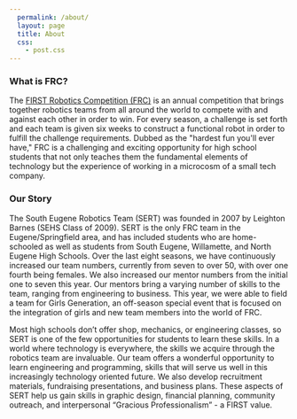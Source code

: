 ```yaml
---
  permalink: /about/
  layout: page
  title: About
  css:
    - post.css
---
```


### What is FRC?

The [FIRST Robotics Competition (FRC)](http://www.firstinspires.org/robotics/frc)
is an annual competition that brings together robotics teams from all around the
world to compete with and against each other in order to win. For every season, a
challenge is set forth and each team is given six weeks to construct a functional
robot in order to fulfill the challenge requirements. Dubbed as the "hardest fun
you'll ever have," FRC is a challenging and exciting opportunity for high school
students that not only teaches them the fundamental elements of technology but the
experience of working in a microcosm of a small tech company.


### Our Story

The South Eugene Robotics Team (SERT) was founded in 2007 by Leighton Barnes (SEHS
Class of 2009). SERT is the only FRC team in the Eugene/Springfield area, and has
included students who are home-schooled as well as students from South Eugene,
Willamette, and North Eugene High Schools. Over the last eight seasons, we have
continuously increased our team numbers, currently from seven to over 50, with over
one fourth being females. We also increased our mentor numbers from the initial one
to seven this year. Our mentors bring a varying number of skills to the team, ranging
from engineering to business. This year, we were able to field a team for Girls
Generation, an off-season special event that is focused on the integration of girls
and new team members into the world of FRC.

Most high schools don’t offer shop, mechanics, or engineering classes, so SERT is one
of the few opportunities for students to learn these skills. In a world where
technology is everywhere, the skills we acquire through the robotics team are
invaluable. Our team offers a wonderful opportunity to learn engineering and
programming, skills that will serve us well in this increasingly technology oriented
future. We also develop recruitment materials, fundraising presentations, and business
plans. These aspects of SERT help us gain skills in graphic design, financial planning,
community outreach, and interpersonal “Gracious Professionalism” - a FIRST value.
